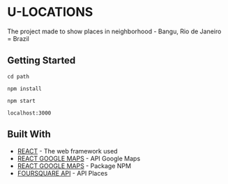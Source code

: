 # U-LOCATIONS

The project made to show places in neighborhood - Bangu, Rio de Janeiro = Brazil

## Getting Started

```
cd path
```
```
npm install
```
```
npm start
```
```
localhost:3000
```

## Built With

* [REACT](http://www.dropwizard.io/1.0.2/docs/) - The web framework used
* [REACT GOOGLE MAPS](https://developers.google.com/maps/documentation/javascript/tutorial) - API Google Maps
* [REACT GOOGLE MAPS](https://www.npmjs.com/package/react-google-maps) - Package NPM
* [FOURSQUARE API](https://developer.foursquare.com/places-api) - API Places

